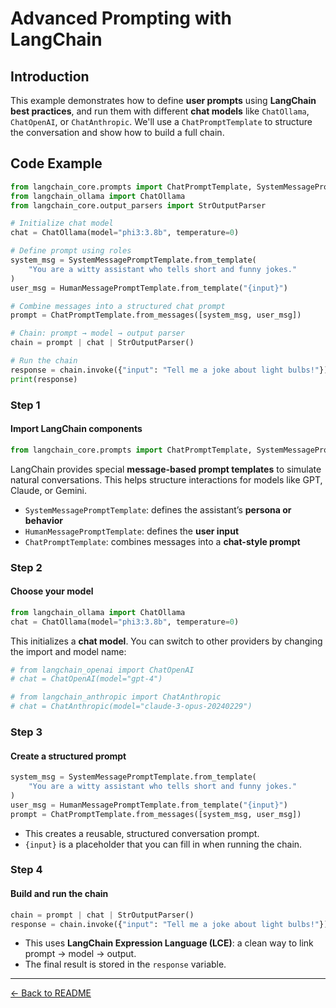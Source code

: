 
# Advanced Prompting with LangChain

## Introduction
This example demonstrates how to define **user prompts** using **LangChain best practices**, and run them with different **chat models** like `ChatOllama`, `ChatOpenAI`, or `ChatAnthropic`. We'll use a `ChatPromptTemplate` to structure the conversation and show how to build a full chain.

## Code Example
```python
from langchain_core.prompts import ChatPromptTemplate, SystemMessagePromptTemplate, HumanMessagePromptTemplate
from langchain_ollama import ChatOllama
from langchain_core.output_parsers import StrOutputParser

# Initialize chat model
chat = ChatOllama(model="phi3:3.8b", temperature=0)

# Define prompt using roles
system_msg = SystemMessagePromptTemplate.from_template(
    "You are a witty assistant who tells short and funny jokes."
)
user_msg = HumanMessagePromptTemplate.from_template("{input}")

# Combine messages into a structured chat prompt
prompt = ChatPromptTemplate.from_messages([system_msg, user_msg])

# Chain: prompt → model → output parser
chain = prompt | chat | StrOutputParser()

# Run the chain
response = chain.invoke({"input": "Tell me a joke about light bulbs!"})
print(response)
```

### Step 1
#### Import LangChain components
```python
from langchain_core.prompts import ChatPromptTemplate, SystemMessagePromptTemplate, HumanMessagePromptTemplate
```

LangChain provides special **message-based prompt templates** to simulate natural conversations. This helps structure interactions for models like GPT, Claude, or Gemini.

- `SystemMessagePromptTemplate`: defines the assistant’s **persona or behavior**
- `HumanMessagePromptTemplate`: defines the **user input**
- `ChatPromptTemplate`: combines messages into a **chat-style prompt**

### Step 2
#### Choose your model
```python
from langchain_ollama import ChatOllama
chat = ChatOllama(model="phi3:3.8b", temperature=0)
```

This initializes a **chat model**. You can switch to other providers by changing the import and model name:

```python
# from langchain_openai import ChatOpenAI
# chat = ChatOpenAI(model="gpt-4")

# from langchain_anthropic import ChatAnthropic
# chat = ChatAnthropic(model="claude-3-opus-20240229")
```

### Step 3
#### Create a structured prompt
```python
system_msg = SystemMessagePromptTemplate.from_template(
    "You are a witty assistant who tells short and funny jokes."
)
user_msg = HumanMessagePromptTemplate.from_template("{input}")
prompt = ChatPromptTemplate.from_messages([system_msg, user_msg])
```

- This creates a reusable, structured conversation prompt.
- `{input}` is a placeholder that you can fill in when running the chain.


### Step 4
#### Build and run the chain
```python
chain = prompt | chat | StrOutputParser()
response = chain.invoke({"input": "Tell me a joke about light bulbs!"})
```

- This uses **LangChain Expression Language (LCE)**: a clean way to link prompt → model → output.
- The final result is stored in the `response` variable.

---

[← Back to README](../README.md)

